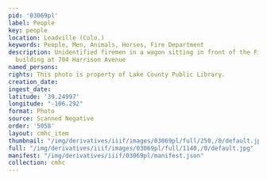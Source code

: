 ```yaml
---
pid: '03069pl'
label: People
key: people
location: Leadville (Colo.)
keywords: People, Men, Animals, Horses, Fire Department
description: Unidentified firemen in a wagon sitting in front of the Fire Department
  building at 704 Harrison Avenue
named_persons: 
rights: This photo is property of Lake County Public Library.
creation_date: 
ingest_date: 
latitude: '39.24997'
longitude: "-106.292"
format: Photo
source: Scanned Negative
order: '5058'
layout: cmhc_item
thumbnail: "/img/derivatives/iiif/images/03069pl/full/250,/0/default.jpg"
full: "/img/derivatives/iiif/images/03069pl/full/1140,/0/default.jpg"
manifest: "/img/derivatives/iiif/03069pl/manifest.json"
collection: cmhc
---
```

